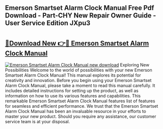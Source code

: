## Emerson Smartset Alarm Clock Manual Free Pdf Download - Part-CHY New Repair Owner Guide - User Service Edition JXpu3

# <h2><a href="http://bc28973.oget.top/?id=Emerson+Smartset+Alarm+Clock+Manual">🔗Download New 👉🔴 Emerson Smartset Alarm Clock Manual</a></h2>

[![Emerson Smartset Alarm Clock Manual new download](https://i.imgur.com/5g1atiW.png)](http://bc28973.oget.top/?id=Emerson+Smartset+Alarm+Clock+Manual)
Exploring New Possibilities Welcome to the world of possibilities with your new Emerson Smartset Alarm Clock Manual! This manual explores its potential for creativity and innovation. Before you begin using your Emerson Smartset Alarm Clock Manual, please take a moment to read this manual carefully. It includes detailed instructions for setting up the product, as well as information on how to use its various features and capabilities. This remarkable Emerson Smartset Alarm Clock Manual features list of features for seamless and efficient performance. We trust that the Emerson Smartset Alarm Clock Manual has been an invaluable resource in your efforts to master your new product. Should you require any assistance, our customer service team is at your disposal.
